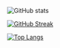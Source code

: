 
![GitHub stats](https://github-readme-stats.vercel.app/api?username=matheusbonjour&show_icons=true&theme=radical)

[![GitHub Streak](https://streak-stats.demolab.com/?user=matheusbonjour)](https://git.io/streak-stats)


[![Top Langs](https://github-readme-stats.vercel.app/api/top-langs/?username=matheusbonjour&langs_count=4)](https://github.com/anuraghazra/github-readme-stats)

